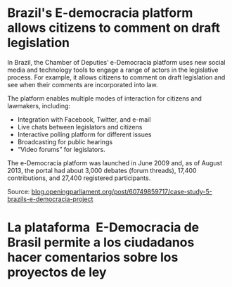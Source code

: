 # Brazil's E-democracia platform allows citizens to comment on draft legislation

In Brazil, the Chamber of Deputies’ e-Democracia platform uses new social media and technology tools to engage a range of actors in the legislative process. For example, it allows citizens to comment on draft legislation and see when their comments are incorporated into law.

The platform enables multiple modes of interaction for citizens and lawmakers, including:
- Integration with Facebook, Twitter, and e-mail
- Live chats between legislators and citizens
- Interactive polling platform for different issues
- Broadcasting for public hearings
- “Video forums” for legislators.

The e-Democracia platform was launched in June 2009 and, as of August 2013, the portal had about 3,000 debates (forum threads), 17,400 contributions, and 27,400 registered participants. 

Source: [blog.openingparliament.org/post/60749859717/case-study-5-brazils-e-democracia-project](http://blog.openingparliament.org/post/60749859717/case-study-5-brazils-e-democracia-project)

# La plataforma  E-Democracia de Brasil permite a los ciudadanos hacer comentarios sobre los proyectos de ley
